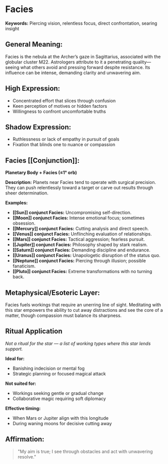 # Facies


**Keywords:** Piercing vision, relentless focus, direct confrontation, searing insight

## General Meaning:
Facies is the nebula at the Archer’s gaze in Sagittarius, associated with the globular cluster M22. Astrologers attribute to it a penetrating quality—seeing what others avoid and pressing forward despite resistance. Its influence can be intense, demanding clarity and unwavering aim.

## High Expression:
- Concentrated effort that slices through confusion
- Keen perception of motives or hidden factors
- Willingness to confront uncomfortable truths

## Shadow Expression:
- Ruthlessness or lack of empathy in pursuit of goals
- Fixation that blinds one to nuance or compassion

## Facies [[Conjunction]]:

**Planetary Body + Facies (≤1° orb)**

**Description:**
Planets near Facies tend to operate with surgical precision. They can push relentlessly toward a target or carve out results through sheer determination.

**Examples:**
- **[[Sun]] conjunct Facies:** Uncompromising self-direction.
- **[[Moon]] conjunct Facies:** Intense emotional focus; sometimes obsession.
- **[[Mercury]] conjunct Facies:** Cutting analysis and direct speech.
- **[[Venus]] conjunct Facies:** Unflinching evaluation of relationships.
- **[[Mars]] conjunct Facies:** Tactical aggression; fearless pursuit.
- **[[Jupiter]] conjunct Facies:** Philosophy shaped by stark realism.
- **[[Saturn]] conjunct Facies:** Demanding discipline and endurance.
- **[[Uranus]] conjunct Facies:** Unapologetic disruption of the status quo.
- **[[Neptune]] conjunct Facies:** Piercing through illusion; possible fanaticism.
- **[[Pluto]] conjunct Facies:** Extreme transformations with no turning back.

## Metaphysical/Esoteric Layer:
Facies fuels workings that require an unerring line of sight. Meditating with this star empowers the ability to cut away distractions and see the core of a matter, though compassion must balance its sharpness.

## Ritual Application
*Not a ritual for the star — a list of working types where this star lends support.*

**Ideal for:**
- Banishing indecision or mental fog
- Strategic planning or focused magical attack

**Not suited for:**
- Workings seeking gentle or gradual change
- Collaborative magic requiring soft diplomacy

**Effective timing:**
- When Mars or Jupiter align with this longitude
- During waning moons for decisive cutting away

## Affirmation:

> "My aim is true; I see through obstacles and act with unwavering resolve."

